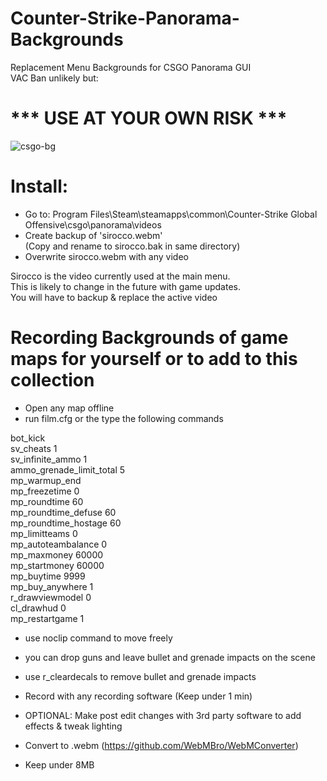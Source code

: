 # Counter-Strike-Panorama-Backgrounds
Replacement Menu Backgrounds for CSGO Panorama GUI  
  VAC Ban unlikely but:
# *** USE AT YOUR OWN RISK ***

![csgo-bg](https://user-images.githubusercontent.com/52842013/63206380-1492f400-c081-11e9-8b2f-448ca404183f.PNG)

# Install:
- Go to: Program Files\Steam\steamapps\common\Counter-Strike Global Offensive\csgo\panorama\videos
- Create backup of 'sirocco.webm'  
(Copy and rename to sirocco.bak in same directory)
- Overwrite sirocco.webm with any video

Sirocco is the video currently used at the main menu.  
This is likely to change in the future with game updates.  
You will have to backup & replace the active video  

# Recording Backgrounds of game maps for yourself or to add to this collection
- Open any map offline
- run film.cfg or the type the following commands  

bot_kick  
sv_cheats 1  
sv_infinite_ammo 1  
ammo_grenade_limit_total 5  
mp_warmup_end  
mp_freezetime 0  
mp_roundtime 60  
mp_roundtime_defuse 60  
mp_roundtime_hostage 60  
mp_limitteams 0  
mp_autoteambalance 0  
mp_maxmoney 60000  
mp_startmoney 60000  
mp_buytime 9999  
mp_buy_anywhere 1  
r_drawviewmodel 0  
cl_drawhud 0  
mp_restartgame 1  
  
- use noclip command to move freely
- you can drop guns and leave bullet and grenade impacts on the scene
- use r_cleardecals to remove bullet and grenade impacts

- Record with any recording software (Keep under 1 min)
- OPTIONAL: Make post edit changes with 3rd party software to add effects & tweak lighting
- Convert to .webm (https://github.com/WebMBro/WebMConverter)
- Keep under 8MB
